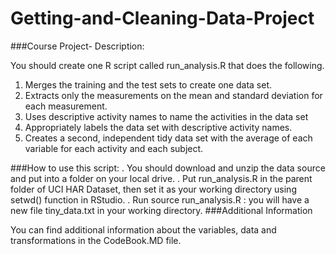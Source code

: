 # Getting-and-Cleaning-Data-Project

###Course Project- Description:

You should create one R script called run_analysis.R that does the following.

1. Merges the training and the test sets to create one data set.
2. Extracts only the measurements on the mean and standard deviation for each measurement.
3. Uses descriptive activity names to name the activities in the data set
4. Appropriately labels the data set with descriptive activity names.
5. Creates a second, independent tidy data set with the average of each variable for each activity and each subject.

###How to use this script:
. You should download and unzip the data source and put into a folder on your local drive.
. Put run_analysis.R in the parent folder of UCI HAR Dataset, then set it as your working directory using setwd() function in RStudio.
. Run source run_analysis.R : you will have a new file tiny_data.txt in your working directory.
###Additional Information

You can find additional information about the variables, data and transformations in the CodeBook.MD file.
